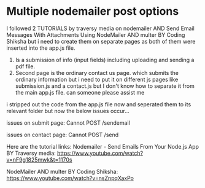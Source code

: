 # Multiple nodemailer post options
I followed 2 TUTORIALS by traversy media on nodemailer AND Send Email Messages With Attachments Using NodeMailer AND multer BY Coding Shiksha  but i need to create them on separate pages as both of them were inserted into the app.js file.

1. Is a submission of info (input fields) including uploading and sending a pdf file.
2. Second page is the ordinary contact us page. which submits the ordinary information 
 but i need to put it on different js pages like submission.js and a contact.js but I don't know how to separate it from the main app.js file. can someone please assist me 

i stripped out the code from the app.js file now and seperated them to its relevant folder but now the below issues occur...

issues on submit page: 
Cannot POST /sendemail


issues on contact page: 
Cannot POST /send 


Here are the tutorial links:
Nodemailer - Send Emails From Your Node.js App BY Traversy media:
 https://www.youtube.com/watch?v=nF9g1825mwk&t=1170s

NodeMailer AND multer BY Coding Shiksha:
 https://www.youtube.com/watch?v=nsZnpqXaxPo
